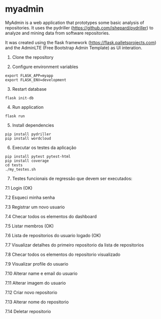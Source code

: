 # myadmin

MyAdmin is a web application that prototypes some basic analysis of repositories. It uses the pydriller (https://github.com/ishepard/pydriller) to analyze and mining data from software repositories.

It was created using the flask framework (https://flask.palletsprojects.com) and the AdminLTE (Free Bootstrap Admin Template) as UI interation.

1. Clone the repository

2. Configure environment variables
```
export FLASK_APP=myapp
export FLASK_ENV=development
```

3. Restart database
```
flask init-db
```

4. Run application
```
flask run
```

5. Install dependencies
```
pip install pydriller
pip install wordcloud
```

6. Executar os testes da aplicação
```
pip install pytest pytest-html
pip install coverage
cd tests
./my_testes.sh
```

7. Testes funcionais de regressão que devem ser executados: 

7.1 Login (OK)

7.2 Esqueci minha senha

7.3 Registrar um novo usuario

7.4 Checar todos os elementos do dashboard

7.5 Listar membros (OK)

7.6 Lista de repositorios do usuario logado (OK)

7.7 Visualizar detalhes do primeiro repositorio da lista de repositorios

7.8 Checar todos os elementos do repositorio visualizado

7.9 Visualizar profile do usuario 

7.10 Alterar name e email do usuario

7.11 Alterar imagem do usuario

7.12 Criar novo repositorio

7.13 Alterar nome do repositorio

7.14 Deletar repositorio
